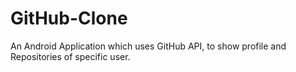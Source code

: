 # GitHub-Clone

An Android Application which uses GitHub API, to show profile and Repositories of specific user.